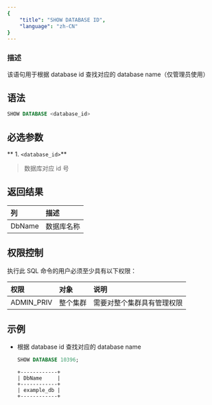 ```yaml
---
{
    "title": "SHOW DATABASE ID",
    "language": "zh-CN"
}
---
```


### 描述

该语句用于根据 database id 查找对应的 database name（仅管理员使用）

## 语法

```sql
SHOW DATABASE <database_id>
```

## 必选参数

** 1. `<database_id>`**
>  数据库对应 id 号

## 返回结果

|  列 | 描述    |
|:--|:------|
| DbName |  数据库名称|

## 权限控制

执行此 SQL 命令的用户必须至少具有以下权限：

| 权限         | 对象   | 说明            |
|:-----------|:-----|:--------------|
| ADMIN_PRIV | 整个集群 | 需要对整个集群具有管理权限 |

## 示例

- 根据 database id 查找对应的 database name

    ```sql
    SHOW DATABASE 10396;
    ```

    ```text
    +------------+
    | DbName     |
    +------------+
    | example_db |
    +------------+
    ```
